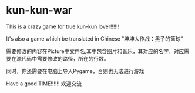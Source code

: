 # kun-kun-war
This is a crazy game for true kun-kun lover!!!!!!

It's also a game which be translated in Chinese "坤坤大作战：黑子的篮球"

需要修改的内容在Picture中文件名,其中包含图片和音乐，其对应的名字，对应需要在源代码中需要修改的路径，所在的行数。

同时，你还需要在电脑上导入Pygame，否则也无法进行游戏

Have a good TIME!!!!!! 欢迎交流